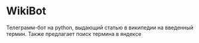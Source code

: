 # WikiBot
Телеграмм-бот на python, выдающий статью в википедии на введенный термин. Также предлагает поиск термина в яндексе
